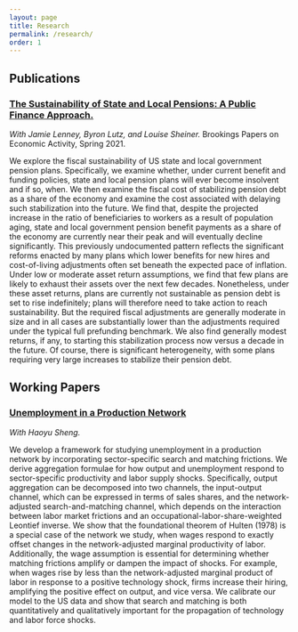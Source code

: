 ```yaml
---
layout: page
title: Research
permalink: /research/
order: 1
---
```


## Publications

### [The Sustainability of State and Local Pensions: A Public Finance Approach.](https://www.brookings.edu/wp-content/uploads/2021/03/15872-BPEA-SP21_WEB_Lenney-et-al.pdf) 
*With Jamie Lenney, Byron Lutz, and Louise Sheiner.* Brookings Papers on Economic Activity, Spring 2021.

We explore the fiscal sustainability of US state and local government pension plans. Specifically, we examine whether, under current benefit and funding policies, state and local pension plans will ever become insolvent and if so, when. We then examine the fiscal cost of stabilizing pension debt as a share of the economy and examine the cost associated with delaying such stabilization into the future. We find that, despite the projected increase in the ratio of beneficiaries to workers as a result of population aging, state and local government pension benefit payments as a share of the economy are currently near their peak and will eventually decline significantly. This previously undocumented pattern reflects the significant reforms enacted by many plans which lower benefits for new hires and cost-of-living adjustments often set beneath the expected pace of inflation. Under low or moderate asset return assumptions, we find that few plans are likely to exhaust their assets over the next few decades. Nonetheless, under these asset returns, plans are currently not sustainable as pension debt is set to rise indefinitely; plans will therefore need to take action to reach sustainability. But the required fiscal adjustments are generally moderate in size and in all cases are substantially lower than the adjustments required under the typical full prefunding benchmark. We also find generally modest returns, if any, to starting this stabilization process now versus a decade in the future. Of course, there is significant heterogeneity, with some plans requiring very large increases to stabilize their pension debt.

## Working Papers

### [Unemployment in a Production Network](https://papers.ssrn.com/sol3/papers.cfm?abstract_id=4449027) 
*With Haoyu Sheng.*

We develop a framework for studying unemployment in a production network by incorporating sector-specific search and matching frictions. We derive aggregation formulae for how output and unemployment respond to sector-specific productivity and labor supply shocks. Specifically, output aggregation can be decomposed into two channels, the input-output channel, which can be expressed in terms of sales shares, and the network-adjusted search-and-matching channel, which depends on the interaction between labor market frictions and an occupational-labor-share-weighted Leontief inverse. We show that the foundational theorem of Hulten (1978) is a special case of the network we study, when wages respond to exactly offset changes in the network-adjusted marginal productivity of labor. Additionally, the wage assumption is essential for determining whether matching frictions amplify or dampen the impact of shocks. For example, when wages rise by less than the network-adjusted marginal product of labor in response to a positive technology shock, firms increase their hiring, amplifying the positive effect on output, and vice versa.  We calibrate our model to the US data and show that search and matching is both quantitatively and qualitatively important for the propagation of technology and labor force shocks.
